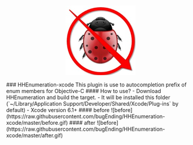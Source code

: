 <p align="center" >
<img src="bugEnding.png" title="bugEnding logo" float=left>
</p>
### HHEnumeration-xcode
This plugin is use to autocompletion prefix of enum members for Objective-C
#### How to use?
- Download HHEnumeration and build the target.
- It will be installed this folder (`~/Library/Application Support/Developer/Shared/Xcode/Plug-ins` by default)
- Xcode version 6.1+
#### before
![before](https://raw.githubusercontent.com/bugEnding/HHEnumeration-xcode/master/before.gif)
#### after
![before](https://raw.githubusercontent.com/bugEnding/HHEnumeration-xcode/master/after.gif)